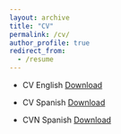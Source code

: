 ```yaml
---
layout: archive
title: "CV"
permalink: /cv/
author_profile: true
redirect_from:
  - /resume
---
```




- CV English [Download](https://victosdur77.github.io/files/CV_English_VictorToscanoDuran.pdf)

- CV Spanish [Download](https://victosdur77.github.io/files/CV_Español_VictorToscanoDuran.pdf)

- CVN Spanish [Download](https://victosdur77.github.io/files/CVN_VTD.pdf)
